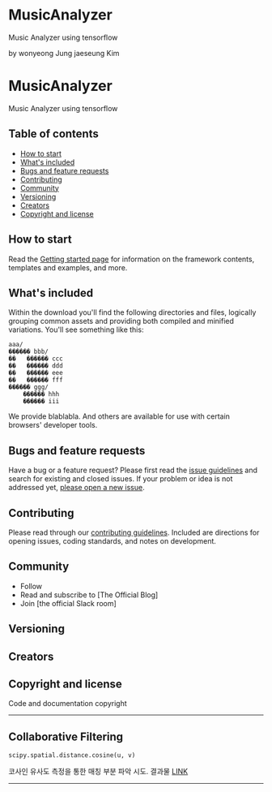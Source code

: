 # MusicAnalyzer
Music Analyzer using tensorflow

by
wonyeong Jung
jaeseung Kim

# MusicAnalyzer
  Music Analyzer using tensorflow
  
## Table of contents
  
- [How to start](#how-to-start)
- [What's included](#whats-included)
- [Bugs and feature requests](#bugs-and-feature-requests)
- [Contributing](#contributing)
- [Community](#community)
- [Versioning](#versioning)
- [Creators](#creators)
- [Copyright and license](#copyright-and-license)
  
## How to start
  
Read the [Getting started page](https://getbootstrap.com/getting-started/) for information on the framework contents, templates and examples, and more.

## What's included

Within the download you'll find the following directories and files, logically grouping common assets and providing both compiled and minified variations. You'll see something like this:

```
aaa/
������ bbb/
��   ������ ccc
��   ������ ddd
��   ������ eee
��   ������ fff
������ ggg/
    ������ hhh
    ������ iii
```

We provide blablabla. And others are available for use with certain browsers' developer tools.

## Bugs and feature requests

Have a bug or a feature request? Please first read the [issue guidelines](https://github.com/Lyceum519/MusicAnalyzer/~) and search for existing and closed issues. If your problem or idea is not addressed yet, [please open a new issue](https://github.com/Lyceum519/MusicAnalyzer/~).

## Contributing

Please read through our [contributing guidelines](https://github.com/Lyceum519/MusicAnalyzer/~CONTRIBUTING.md). Included are directions for opening issues, coding standards, and notes on development.

## Community

- Follow 
- Read and subscribe to [The Official Blog]
- Join [the official Slack room]

## Versioning

## Creators

## Copyright and license

Code and documentation copyright

---
## Collaborative Filtering
```
scipy.spatial.distance.cosine(u, v)
```
코사인 유사도 측정을 통한 매칭 부분 파악 시도.
결과물 [LINK](https://github.com/Lyceum519/MusicAnalyzer/blob/exp/jupyter/README.md)

---
